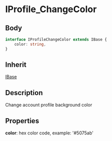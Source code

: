 # IProfile_ChangeColor

## Body

```typescript
interface IProfileChangeColor extends IBase {
    color: string,
}
```

## Inherit

[IBase](./../../base/IBase.md)

## Description

Change account profile background color

## Properties

**color**: hex color code, example: '#5075ab'